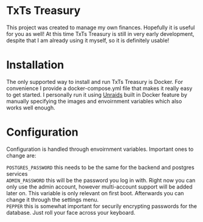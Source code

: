 # TxTs Treasury
This project was created to manage my own finances. Hopefully it is useful for you as well!
At this time TxTs Treasury is still in very early development, despite that I am already using it myself, so it is definitely usable!

# Installation
The only supported way to install and run TxTs Treasury is Docker. For convenience I provide a docker-compose.yml file that makes it really easy to get started.
I personally run it using [Unraids](https://unraid.net/) built in Docker feature by manually specifying the images and envoirnment variables which also works well enough.

# Configuration
Configuration is handled through envoirnment variables.
Important ones to change are:

`POSTGRES_PASSWORD` this needs to be the same for the backend and postgres services  
`ADMIN_PASSWORD` this will be the password you log in with. Right now you can only use the admin account, however multi-account support will be added later on. This variable is only relevant on first boot. Afterwards you can change it through the settings menu.  
`PEPPER` this is somewhat important for securily encrypting passwords for the database. Just roll your face across your keyboard.


